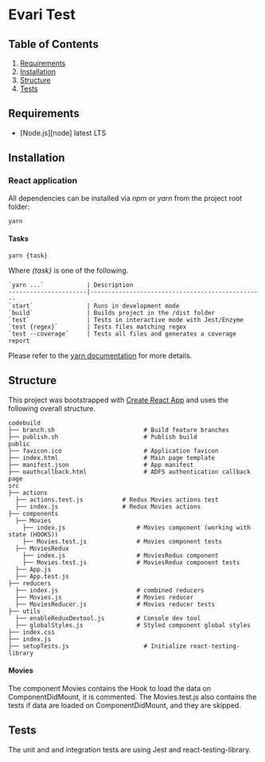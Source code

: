 # Evari Test

## Table of Contents

1. [Requirements](#requirements)
1. [Installation](#installation)
1. [Structure](#structure)
1. [Tests](#tests)


Requirements
------------

- [Node.js][node] latest LTS


Installation
------------

### React application

All dependencies can be installed via _npm_ or _yarn_ from the project root folder:

```
yarn
```

#### Tasks

```
yarn {task}
```

Where _{task}_ is one of the following.

```
`yarn ...`            | Description
----------------------|-------------------------------------------------
`start`               | Runs in development mode
`build`               | Builds project in the /dist folder
`test`                | Tests in interactive mode with Jest/Enzyme
`test {regex}`        | Tests files matching regex
`test --coverage`     | Tests all files and generates a coverage report
```

Please refer to the [yarn documentation](https://yarnpkg.com/en/docs) for more details.


Structure
---------

This project was bootstrapped with [Create React App](https://github.com/facebookincubator/create-react-app) and uses the following overall structure.

```
codebuild
├── branch.sh                         # Build feature branches
├── publish.sh                        # Publish build
public
├── favicon.ico                       # Application favicon
├── index.html                        # Main page template
├── manifest.json                     # App manifest
├── oauthcallback.html                # ADFS authentication callback page
src
├── actions
  ├── actions.test.js           # Redux Movies actions test
  ├── index.js                  # Redux Movies actions
├── components
  ├── Movies
    ├── index.js                    # Movies component (working with state (HOOKS))
    ├── Movies.test.js              # Movies component tests
  ├── MoviesRedux
    ├── index.js                    # MoviesRedux component
    ├── Movies.test.js              # MoviesRedux component tests
  ├── App.js
  ├── App.test.js
├── reducers
  ├── index.js                      # combined reducers
  ├── Movies.js                     # Movies reducer
  ├── MoviesReducer.js              # Movies reducer tests
├── utils
  ├── enableReduxDevtool.js         # Console dev tool
  ├── globalStyles.js               # Styled component global styles
├── index.css
├── index.js
├── setupTests.js                     # Initialize react-testing-library

```

#### Movies

The component Movies contains the Hook to load the data on ComponentDidMount, it is commented.
The Movies.test.js also contains the tests if data are loaded on ComponentDidMount, and they are skipped.


Tests
-----

The unit and and integration tests are using Jest and react-testing-library.
